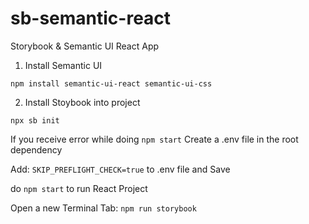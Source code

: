 # sb-semantic-react
Storybook &amp; Semantic UI React App

1. Install Semantic UI
```
npm install semantic-ui-react semantic-ui-css
```
2. Install Stoybook into project
```
npx sb init
```
If you receive error while doing ```npm start```
Create a .env file in the root dependency 

Add: ```SKIP_PREFLIGHT_CHECK=true``` to .env file and Save

do ```npm start``` to run React Project

Open a new Terminal Tab: ```npm run storybook```
